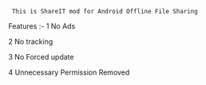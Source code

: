      This is ShareIT mod for Android Offline File Sharing
Features :-
1 No Ads 

2 No tracking

3 No Forced update 

4 Unnecessary Permission Removed 
